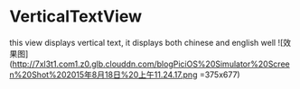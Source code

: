 # VerticalTextView
this view displays vertical text, it displays both chinese and english well
![效果图](http://7xl3t1.com1.z0.glb.clouddn.com/blogPiciOS%20Simulator%20Screen%20Shot%202015年8月18日%20上午11.24.17.png =375x677)
